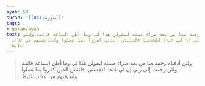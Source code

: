 ```yaml
---
ayah: 50
surah: '[[041|سورة]]'
tags:
- quran/ayah
text: ولئن أذقناه رحمة منا من بعد ضراء مسته ليقولن هذا لي وما أظن الساعة قائمة ولئن
  رجعت إلى ربي إن لي عنده للحسنى ۚ فلننبئن الذين كفروا بما عملوا ولنذيقنهم من عذاب
  غليظ
---
```

> ولئن أذقناه رحمة منا من بعد ضراء مسته ليقولن هذا لي وما أظن الساعة قائمة ولئن رجعت إلى ربي إن لي عنده للحسنى ۚ فلننبئن الذين كفروا بما عملوا ولنذيقنهم من عذاب غليظ
